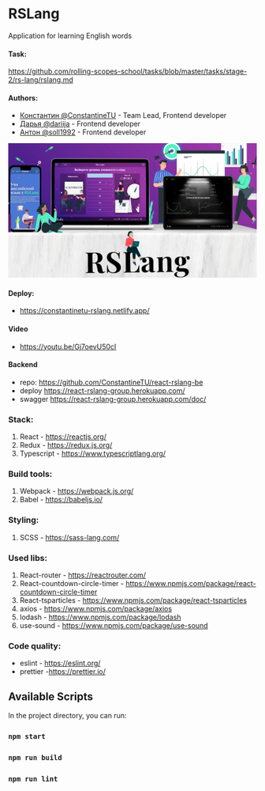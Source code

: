 # RSLang

Application for learning English words

#### Task: 
https://github.com/rolling-scopes-school/tasks/blob/master/tasks/stage-2/rs-lang/rslang.md

#### Authors:
- [Константин @ConstantineTU](https://github.com/ConstantineTU) - Team Lead, Frontend developer
- [Дарья @dariija](https://github.com/dariija) - Frontend developer
- [Антон @soll1992](https://github.com/soll1992) - Frontend developer

![](https://raw.githubusercontent.com/ConstantineTU/Portfolio/main/RSLang3.webp)
#### Deploy: 
- https://constantinetu-rslang.netlify.app/

#### Video
- https://youtu.be/Gj7oevU50cI 

#### Backend 
- repo: https://github.com/ConstantineTU/react-rslang-be
- deploy https://react-rslang-group.herokuapp.com/
- swagger https://react-rslang-group.herokuapp.com/doc/

### Stack:  
1. React - https://reactjs.org/  
2. Redux - https://redux.js.org/  
3. Typescript - https://www.typescriptlang.org/

### Build tools:  
1. Webpack - https://webpack.js.org/
2. Babel - https://babeljs.io/

### Styling:  
1. SCSS - https://sass-lang.com/

### Used libs:  
1. React-router - https://reactrouter.com/  
2. React-countdown-circle-timer - https://www.npmjs.com/package/react-countdown-circle-timer
3. React-tsparticles - https://www.npmjs.com/package/react-tsparticles
4. axios - https://www.npmjs.com/package/axios
5. lodash - https://www.npmjs.com/package/lodash
6. use-sound - https://www.npmjs.com/package/use-sound

### Code quality:
- eslint - https://eslint.org/
- prettier -https://prettier.io/

## Available Scripts

In the project directory, you can run:

### `npm start`

### `npm run build`

### `npm run lint`